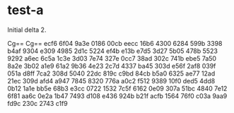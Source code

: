 # test-a

Initial delta 2.

Cg==
Cg==
ecf6
6f04
9a3e
0186
00cb
eecc
16b6
4300
6284
599b
3398
b4af
9304
e309
4985
2d1c
5224
ef4b
e13b
e7d5
3d27
5b05
478b
5523
9292
a6ec
6c5a
1c3e
3d03
7e74
327e
0cc7
38ad
302c
741b
ebe5
7a50
8a2e
3b02
a1e9
61a2
9b36
4e23
2c7d
4337
ba45
303d
e56f
2af8
039f
051a
d8ff
7ca2
308d
5040
22dc
819c
c9bd
84cb
b5a0
6325
ae77
12ad
21ec
309d
afd4
a947
7845
8320
776a
a0c2
f512
9389
10f0
ded5
4dd8
0b12
1a1e
bb5e
68b3
e3cc
0722
1532
7c5f
6162
0e09
307a
51bc
4840
7e12
6f81
aa6c
0e2a
1b47
7493
d108
e436
924b
b21f
acfb
1564
76f0
c03a
9aa9
fd9c
230c
2743
c1f9
